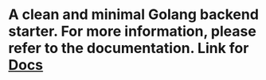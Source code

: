 # A clean and minimal Golang backend starter. For more information, please refer to the documentation.  Link for [Docs](docs/file-type.md)